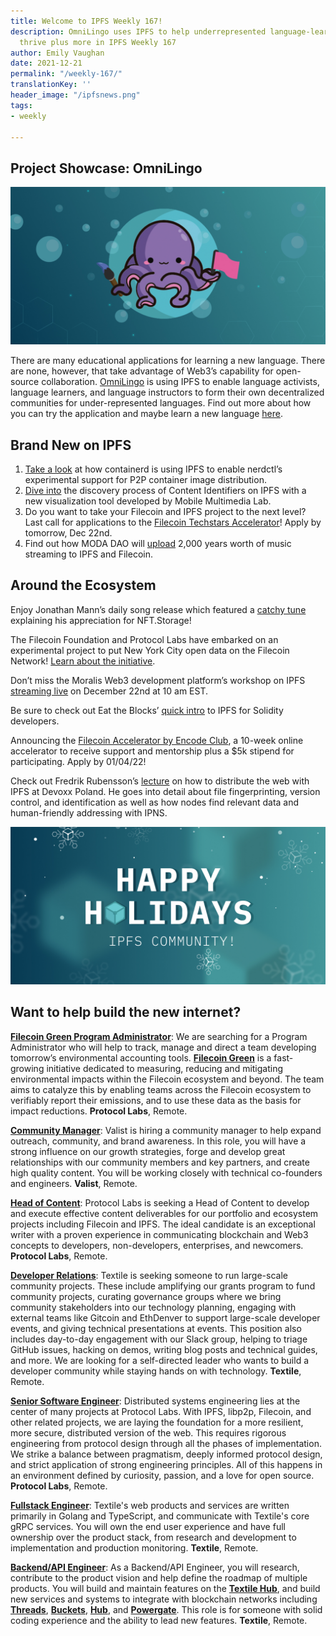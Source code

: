 ```yaml
---
title: Welcome to IPFS Weekly 167!
description: OmniLingo uses IPFS to help underrepresented language-learning communities
  thrive plus more in IPFS Weekly 167
author: Emily Vaughan
date: 2021-12-21
permalink: "/weekly-167/"
translationKey: ''
header_image: "/ipfsnews.png"
tags:
- weekly

---
```

## **Project Showcase: OmniLingo**

![](../assets/omnilingo-x-ipfs.jpg)

There are many educational applications for learning a new language. There are none, however, that take advantage of Web3’s capability for open-source collaboration. [OmniLingo](https://omnilingo.xyz/) is using IPFS to enable language activists, language learners, and language instructors to form their own decentralized communities for under-represented languages. Find out more about how you can try the application and maybe learn a new language [here](https://blog.ipfs.tech/2021-12-17-omnilingo/).

## **Brand New on IPFS**

1. [Take a look](https://medium.com/nttlabs/nerdctl-ipfs-975569520e3d) at how containerd is using IPFS to enable nerdctl’s experimental support for P2P container image distribution.
2. [Dive into](https://twitter.com/ProtoResearch/status/1471520384692404227?s=20) the discovery process of Content Identifiers on IPFS with a new visualization tool developed by Mobile Multimedia Lab.
3. Do you want to take your Filecoin and IPFS project to the next level? Last call for applications to the [Filecoin Techstars Accelerator](https://www.techstars.com/accelerators/filecoin)! Apply by tomorrow, Dec 22nd.
4. Find out how MODA DAO will [upload](https://www.globenewswire.com/news-release/2021/12/16/2353879/0/en/MODA-DAO-Partners-With-Filecoin-to-Bring-2000-Years-Worth-of-Music-Streaming-to-the-Blockchain.html) 2,000 years worth of music streaming to IPFS and Filecoin.

## **Around the Ecosystem**

Enjoy Jonathan Mann’s daily song release which featured a [catchy tune](https://twitter.com/songadaymann/status/1471221661760466959?s=20) explaining his appreciation for NFT.Storage!

The Filecoin Foundation and Protocol Labs have embarked on an experimental project to put New York City open data on the Filecoin Network! [Learn about the initiative](https://filecoinfoundation.medium.com/filecoin-foundation-and-protocol-labs-embark-on-experimental-project-to-put-new-york-city-open-data-99f6585c8630).

Don’t miss the Moralis Web3 development platform’s workshop on IPFS [streaming live](https://www.youtube.com/watch?v=ieV146r8FL0) on December 22nd at 10 am EST.

Be sure to check out Eat the Blocks’ [quick intro](https://www.youtube.com/watch?v=k1EQC7tdh70) to IPFS for Solidity developers.

Announcing the [Filecoin Accelerator by Encode Club](https://medium.com/encode-club/announcing-the-encode-filecoin-accelerator-c55f09264e8c), a 10-week online accelerator to receive support and mentorship plus a $5k stipend for participating. Apply by 01/04/22!

Check out Fredrik Rubensson’s [lecture](https://www.youtube.com/watch?v=l7I7XE0T9J8) on how to distribute the web with IPFS at Devoxx Poland. He goes into detail about file fingerprinting, version control, and identification as well as how nodes find relevant data and human-friendly addressing with IPNS.

![](../assets/ipfs-holiday-card.jpg)

## Want to help build the new internet?

[**Filecoin Green Program Administrator**](https://jobs.lever.co/protocol/33a795a3-a69e-4f89-82d7-3da0bd5626ce): We are searching for a Program Administrator who will help to track, manage and direct a team developing tomorrow’s environmental accounting tools. [**Filecoin Green**](https://medium.com/@filecoingreen) is a fast-growing initiative dedicated to measuring, reducing and mitigating environmental impacts within the Filecoin ecosystem and beyond. The team aims to catalyze this by enabling teams across the Filecoin ecosystem to verifiably report their emissions, and to use these data as the basis for impact reductions. **Protocol Labs**, Remote.

[**Community Manager**](https://valist.io/roles/community-manager.pdf): Valist is hiring a community manager to help expand outreach, community, and brand awareness. In this role, you will have a strong influence on our growth strategies, forge and develop great relationships with our community members and key partners, and create high quality content. You will be working closely with technical co-founders and engineers. **Valist**, Remote.

[**Head of Content**](https://jobs.lever.co/protocol/330b0744-ebea-4bc3-90de-e817b470b8cb): Protocol Labs is seeking a Head of Content to develop and execute effective content deliverables for our portfolio and ecosystem projects including Filecoin and IPFS. The ideal candidate is an exceptional writer with a proven experience in communicating blockchain and Web3 concepts to developers, non-developers, enterprises, and newcomers. **Protocol Labs**, Remote.

[**Developer Relations**](https://boards.greenhouse.io/textileio/jobs/4075619004): Textile is seeking someone to run large-scale community projects. These include amplifying our grants program to fund community projects, curating governance groups where we bring community stakeholders into our technology planning, engaging with external teams like Gitcoin and EthDenver to support large-scale developer events, and giving technical presentations at events. This position also includes day-to-day engagement with our Slack group, helping to triage GitHub issues, hacking on demos, writing blog posts and technical guides, and more. We are looking for a self-directed leader who wants to build a developer community while staying hands on with technology. **Textile**, Remote.

[**Senior Software Engineer**](https://jobs.lever.co/protocol/3490e571-4d47-487e-a47f-b02f08668290): Distributed systems engineering lies at the center of many projects at Protocol Labs. With IPFS, libp2p, Filecoin, and other related projects, we are laying the foundation for a more resilient, more secure, distributed version of the web. This requires rigorous engineering from protocol design through all the phases of implementation. We strike a balance between pragmatism, deeply informed protocol design, and strict application of strong engineering principles. All of this happens in an environment defined by curiosity, passion, and a love for open source. **Protocol Labs**, Remote.

[**Fullstack Engineer**](https://boards.greenhouse.io/textileio/jobs/4017984004): Textile's web products and services are written primarily in Golang and TypeScript, and communicate with Textile's core gRPC services. You will own the end user experience and have full ownership over the product stack, from research and development to implementation and production monitoring. **Textile**, Remote.

[**Backend/API Engineer**](https://boards.greenhouse.io/textileio/jobs/4017981004): As a Backend/API Engineer, you will research, contribute to the product vision and help define the roadmap of multiple products. You will build and maintain features on the [**Textile Hub**](https://github.com/textileio/textile), and build new services and systems to integrate with blockchain networks including [**Threads**](https://github.com/textileio/go-threads), [**Buckets**](https://github.com/textileio/go-buckets), [**Hub**](https://github.com/textileio/textile), and [**Powergate**](https://github.com/textileio/powergate). This role is for someone with solid coding experience and the ability to lead new features. **Textile**, Remote.